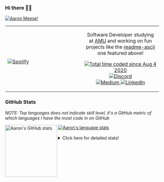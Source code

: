 ### Hi there 👋🏻
[![Aaron Meese!](https://user-images.githubusercontent.com/17814535/88975338-a2aabf00-d27f-11ea-963f-8a19608716b4.png)](https://github.com/ajmeese7/readme-ascii "README ASCII")

<!-- Modified from project here: https://github.com/novatorem/novatorem -->
<table width="100%"> 
  <tr>
  <td width="50%">
      
&nbsp; <br> [![Spotify](https://ajmeese7.vercel.app/api/spotify)](https://open.spotify.com/user/ajmeese)

  </td>
  <td width="50%">
    <p align="center">
    Software Developer studying at <a href="https://www.amu.apus.edu/">AMU</a> and working on fun 
    projects like the <a href="https://github.com/ajmeese7/readme-ascii">readme-ascii</a> one featured above!
    </p>
    <p align="center">
      <a href="https://wakatime.com/@f726891d-3b02-46cd-9b60-e8c59f9e2b14">
        <img src="https://wakatime.com/badge/user/f726891d-3b02-46cd-9b60-e8c59f9e2b14.svg" alt="Total time coded since Aug 4 2020" title="WakaTime" />
      </a>
      <a href="http://link.aaronmeese.com/discord">
        <img src="https://img.shields.io/badge/discord-ajmeese7%234835-369?style=flat-square&logo=discord&logoColor=white&color=purple" alt="Discord" title="Discord">
      </a>
      <br />
      <a href="https://link.aaronmeese.com/medium">
        <img src="https://img.shields.io/badge/medium-ajmeese7-1DB954?style=flat-square&logo=medium&logoColor=white" alt="Medium" title="Medium">
      </a>
      <a href="https://link.aaronmeese.com/linkedin">
        <img src="https://img.shields.io/badge/linkedIn-aaronmeese-1DB954?style=flat-square&logo=linkedin&logoColor=white&color=blue" alt="LinkedIn" title="LinkedIn">
      </a>
    </p>
  </td>

</table>

[//]: <> (The `&nbsp;` is to have Aphelion take up more space)

### GitHub Stats ###
*NOTE: Top languages does not indicate skill level, it's a GitHub metric of which languages I have the most code in on GitHub*

<a href="https://profile-summary-for-github.com/user/ajmeese7">
  <img align="left" height="170px" src="https://github-readme-stats.vercel.app/api?username=ajmeese7&show_icons=true&line_height=27&count_private=true&include_all_commits=true" alt="Aaron's GitHub stats"/>
  <img src="https://github-readme-stats.vercel.app/api/top-langs/?username=ajmeese7&hide_langs_below=5&layout=compact" alt="Aaron's language stats"/>
</a>

<br />
<br />
<details>
<summary>Click here for detailed stats!</summary>

### :zap: Recent Activity
<!--START_SECTION:activity-->
1. 🗣 Commented on [#61](https://github.com/ajmeese7/spambot/issues/61) in [ajmeese7/spambot](https://github.com/ajmeese7/spambot)
2. 💪 Opened PR [#1](https://github.com/pervcomp/Lively3D/pull/1) in [pervcomp/Lively3D](https://github.com/pervcomp/Lively3D)
3. ❗️ Opened issue [#1](https://github.com/salojc2006/Webos/issues/1) in [salojc2006/Webos](https://github.com/salojc2006/Webos)
4. 🗣 Commented on [#16](https://github.com/MineAndCraft12/AaronOS/issues/16) in [MineAndCraft12/AaronOS](https://github.com/MineAndCraft12/AaronOS)
5. 🗣 Commented on [#36](https://github.com/DustinBrett/daedalOS/issues/36) in [DustinBrett/daedalOS](https://github.com/DustinBrett/daedalOS)
<!--END_SECTION:activity-->

### 🧐 Waka Stats
<!--START_SECTION:waka-->
![Code Time](http://img.shields.io/badge/Code%20Time-707%20hrs%2041%20mins-blue)

**🐱 My GitHub Data** 

> 🏆 149 Contributions in the Year 2022
 > 
> 📦 378.0 kB Used in GitHub's Storage 
 > 
> 🚫 Not Opted to Hire
 > 
> 📜 83 Public Repositories 
 > 
> 🔑 22 Private Repositories  
 > 
**I'm an Early 🐤** 

```text
🌞 Morning    208 commits    ███████░░░░░░░░░░░░░░░░░░   27.62% 
🌆 Daytime    284 commits    █████████░░░░░░░░░░░░░░░░   37.72% 
🌃 Evening    246 commits    ████████░░░░░░░░░░░░░░░░░   32.67% 
🌙 Night      15 commits     ░░░░░░░░░░░░░░░░░░░░░░░░░   1.99%

```
📅 **I'm Most Productive on Sunday** 

```text
Monday       71 commits     ██░░░░░░░░░░░░░░░░░░░░░░░   9.43% 
Tuesday      122 commits    ████░░░░░░░░░░░░░░░░░░░░░   16.2% 
Wednesday    102 commits    ███░░░░░░░░░░░░░░░░░░░░░░   13.55% 
Thursday     88 commits     ███░░░░░░░░░░░░░░░░░░░░░░   11.69% 
Friday       96 commits     ███░░░░░░░░░░░░░░░░░░░░░░   12.75% 
Saturday     134 commits    ████░░░░░░░░░░░░░░░░░░░░░   17.8% 
Sunday       140 commits    ████░░░░░░░░░░░░░░░░░░░░░   18.59%

```


📊 **This Week I Spent My Time On** 

```text
⌚︎ Time Zone: America/New_York

💬 Programming Languages: 
JavaScript               14 hrs 32 mins      ████████████████░░░░░░░░░   64.46% 
JSON                     2 hrs 27 mins       ██░░░░░░░░░░░░░░░░░░░░░░░   10.92% 
Python                   2 hrs 4 mins        ██░░░░░░░░░░░░░░░░░░░░░░░   9.22% 
Markdown                 2 hrs 3 mins        ██░░░░░░░░░░░░░░░░░░░░░░░   9.15% 
SCSS                     29 mins             ░░░░░░░░░░░░░░░░░░░░░░░░░   2.19%

🐱‍💻 Projects: 
aaronmeese.com           11 hrs 9 mins       ████████████░░░░░░░░░░░░░   49.48% 
osjs-client              3 hrs 45 mins       ████░░░░░░░░░░░░░░░░░░░░░   16.66% 
vault                    1 hr 46 mins        ██░░░░░░░░░░░░░░░░░░░░░░░   7.86% 
osjs-gui                 1 hr 24 mins        █░░░░░░░░░░░░░░░░░░░░░░░░   6.22% 
Unknown Project          1 hr 19 mins        █░░░░░░░░░░░░░░░░░░░░░░░░   5.86%

```

**I Mostly Code in JavaScript** 

```text
JavaScript               31 repos            ████████████░░░░░░░░░░░░░   50.82% 
HTML                     8 repos             ███░░░░░░░░░░░░░░░░░░░░░░   13.11% 
Java                     4 repos             █░░░░░░░░░░░░░░░░░░░░░░░░   6.56% 
Python                   4 repos             █░░░░░░░░░░░░░░░░░░░░░░░░   6.56% 
CSS                      3 repos             █░░░░░░░░░░░░░░░░░░░░░░░░   4.92%

```



 Last Updated on 04/02/2022 00:05:09 UTC
<!--END_SECTION:waka-->
</details>
